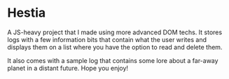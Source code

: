 # Hestia
A JS-heavy project that I made using more advanced DOM techs. It stores logs with a few information bits that contain what the user writes and displays them on a list where you have the option to read and delete them.  
  
It also comes with a sample log that contains some lore about a far-away planet in a distant future. Hope you enjoy!
